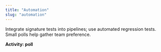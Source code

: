```yaml
---
title: "Automation"
slug: "automation"
---
```


Integrate signature tests into pipelines; use automated regression tests. Small polls help gather team preference.

**Activity: poll**
